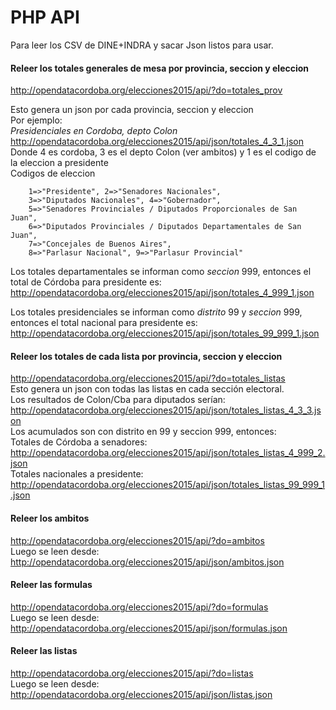 # PHP API

Para leer los CSV de DINE+INDRA y sacar Json listos para usar.  
  
#### Releer los totales generales de mesa por provincia, seccion y eleccion  
http://opendatacordoba.org/elecciones2015/api/?do=totales_prov  

Esto genera un json por cada provincia, seccion y eleccion  
Por ejemplo:  
*Presidenciales en Cordoba, depto Colon*  
http://opendatacordoba.org/elecciones2015/api/json/totales_4_3_1.json  
Donde 4 es cordoba, 3 es el depto Colon (ver ambitos) y 1 es el codigo de la eleccion a presidente  
Codigos de eleccion  
```
	1=>"Presidente", 2=>"Senadores Nacionales",
	3=>"Diputados Nacionales", 4=>"Gobernador",
	5=>"Senadores Provinciales / Diputados Proporcionales de San Juan",
	6=>"Diputados Provinciales / Diputados Departamentales de San Juan",
	7=>"Concejales de Buenos Aires",
	8=>"Parlasur Nacional", 9=>"Parlasur Provincial"
```

Los totales departamentales se informan como *seccion* 999, entonces el total de Córdoba para presidente es:   
http://opendatacordoba.org/elecciones2015/api/json/totales_4_999_1.json  
  
Los totales presidenciales se informan como *distrito* 99 y *seccion* 999, entonces el total nacional para presidente es:  
http://opendatacordoba.org/elecciones2015/api/json/totales_99_999_1.json  

#### Releer los totales de cada lista por provincia, seccion y eleccion  
http://opendatacordoba.org/elecciones2015/api/?do=totales_listas  
Esto genera un json con todas las listas en cada sección electoral.  
Los resultados de Colon/Cba para diputados serían:  
http://opendatacordoba.org/elecciones2015/api/json/totales_listas_4_3_3.json  
Los acumulados son con distrito en 99 y seccion 999, entonces:  
Totales de Córdoba a senadores: http://opendatacordoba.org/elecciones2015/api/json/totales_listas_4_999_2.json  
Totales nacionales a presidente: http://opendatacordoba.org/elecciones2015/api/json/totales_listas_99_999_1.json  

#### Releer los ambitos
http://opendatacordoba.org/elecciones2015/api/?do=ambitos  
Luego se leen desde:  
http://opendatacordoba.org/elecciones2015/api/json/ambitos.json  

#### Releer las formulas  
http://opendatacordoba.org/elecciones2015/api/?do=formulas  
Luego se leen desde:  
http://opendatacordoba.org/elecciones2015/api/json/formulas.json  

#### Releer las listas  
http://opendatacordoba.org/elecciones2015/api/?do=listas  
Luego se leen desde:  
http://opendatacordoba.org/elecciones2015/api/json/listas.json  

